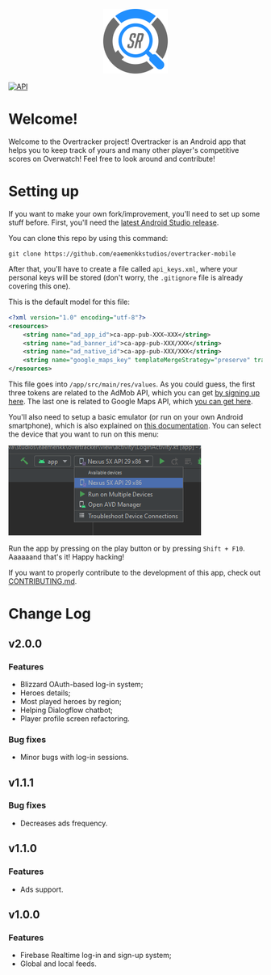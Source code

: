 <p align="center">
  <img src="https://github.com/eaemenkkstudios/overtracker-mobile/blob/master/readme/logo.png?raw=true">
</p>

[![API](https://img.shields.io/badge/API-23%2B-brightgreen.svg?style=flat)](https://android-arsenal.com/api?level=23)
# Welcome!
Welcome to the Overtracker project! Overtracker is an Android app that helps you to keep track of yours and many other player's competitive scores on Overwatch! Feel free to look around and contribute!

# Setting up
If you want to make your own fork/improvement, you'll need to set up some stuff before. First, you'll need the [latest Android Studio release](https://developer.android.com/studio).

You can clone this repo by using this command:
```
git clone https://github.com/eaemenkkstudios/overtracker-mobile
```

After that, you'll have to create a file called `api_keys.xml`, where your personal keys will be stored (don't worry, the `.gitignore` file is already covering this one).

This is the default model for this file:

```xml
<?xml version="1.0" encoding="utf-8"?>
<resources>
    <string name="ad_app_id">ca-app-pub-XXX~XXX</string>
    <string name="ad_banner_id">ca-app-pub-XXX/XXX</string>
    <string name="ad_native_id">ca-app-pub-XXX/XXX</string>
    <string name="google_maps_key" templateMergeStrategy="preserve" translatable="false">XXX</string>
</resources>
```

This file goes into `/app/src/main/res/values`. As you could guess, the first three tokens are related to the AdMob API, which you can get [by signing up here](https://admob.google.com/home/). The last one is related to Google Maps API, which [you can get here](https://developers.google.com/maps/documentation/javascript/get-api-key).

You'll also need to setup a basic emulator (or run on your own Android smartphone), which is also explained on [this documentation](https://developer.android.com/studio/run/emulator). You can select the device that you want to run on this menu:

![Emulator view](https://github.com/eaemenkkstudios/overtracker-mobile/blob/master/readme/emulator.png?raw=true)

Run the app by pressing on the play button or by pressing `Shift + F10`. Aaaaaand that's it! Happy hacking!

If you want to properly contribute to the development of this app, check out [CONTRIBUTING.md](CONTRIBUTING.md).

# Change Log
## v2.0.0
### Features
- Blizzard OAuth-based log-in system;
- Heroes details;
- Most played heroes by region;
- Helping Dialogflow chatbot;
- Player profile screen refactoring.
### Bug fixes
- Minor bugs with log-in sessions.
## v1.1.1
### Bug fixes
- Decreases ads frequency.
## v1.1.0
### Features
- Ads support.
## v1.0.0
### Features
- Firebase Realtime log-in and sign-up system;
- Global and local feeds.